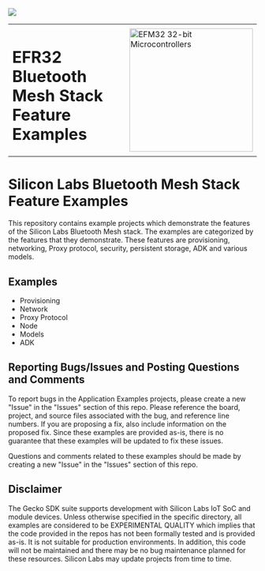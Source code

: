 <a href="https://docs.silabs.com/bluetooth/latest/">
<img src="https://img.shields.io/badge/Silabs%20Bluetooth%20Mesh-documentation-blue.svg?longCache=true">
</a>

<table border="0">
  <tr>
    <td align="left" valign="middle">
    <h1>EFR32 Bluetooth Mesh Stack Feature Examples</h1>
  </td>
  <td align="left" valign="middle">
    <a href="https://www.silabs.com/wireless/bluetooth">
      <img src="http://pages.silabs.com/rs/634-SLU-379/images/WGX-transparent.png"  title="Silicon Labs Gecko and Wireless Gecko MCUs" alt="EFM32 32-bit Microcontrollers" width="250"/>
    </a>
  </td>
  </tr>
</table>

# Silicon Labs Bluetooth Mesh Stack Feature Examples #

This repository contains example projects which demonstrate the features of the Silicon Labs Bluetooth Mesh stack. The examples are categorized by the features that they demonstrate. These features are provisioning, networking, Proxy protocol, security, persistent storage, ADK and various models.

## Examples ##

- Provisioning
- Network
- Proxy Protocol
- Node
- Models
- ADK

## Reporting Bugs/Issues and Posting Questions and Comments ##

To report bugs in the Application Examples projects, please create a new "Issue" in the "Issues" section of this repo. Please reference the board, project, and source files associated with the bug, and reference line numbers. If you are proposing a fix, also include information on the proposed fix. Since these examples are provided as-is, there is no guarantee that these examples will be updated to fix these issues.

Questions and comments related to these examples should be made by creating a new "Issue" in the "Issues" section of this repo.

## Disclaimer ##

The Gecko SDK suite supports development with Silicon Labs IoT SoC and module devices. Unless otherwise specified in the specific directory, all examples are considered to be EXPERIMENTAL QUALITY which implies that the code provided in the repos has not been formally tested and is provided as-is.  It is not suitable for production environments.  In addition, this code will not be maintained and there may be no bug maintenance planned for these resources. Silicon Labs may update projects from time to time.
